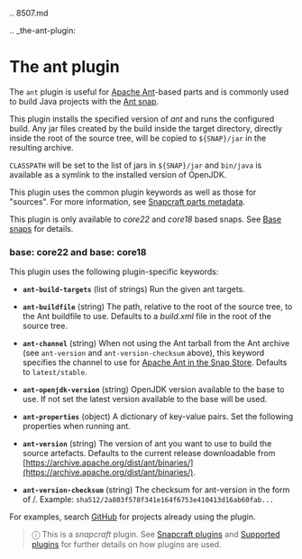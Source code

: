 .. 8507.md

.. _the-ant-plugin:

# The ant plugin

The `ant` plugin is useful for [Apache Ant](https://ant.apache.org/)-based parts and is commonly used to build Java projects with the [Ant snap](https://snapcraft.io/ant).

This plugin installs the specified version of *ant* and runs the configured build. Any jar files created by the build inside the target directory, directly inside the root of the source tree, will be copied to `${SNAP}/jar` in the resulting archive.

`CLASSPATH` will be set to the list of jars in `${SNAP}/jar` and `bin/java` is available as a symlink to the installed version of OpenJDK.

This plugin uses the common plugin keywords as well as those for "sources". For more information, see [Snapcraft parts metadata](snapcraft-parts-metadata.md).

This plugin is only available to *core22* and *core18* based snaps. See [Base snaps](base-snaps.md) for details.

<h3 id='the-ant-plugin-heading--core22'>base: core22 and base: core18</h3>

This plugin uses the following plugin-specific keywords:

- **`ant-build-targets`** (list of strings)
      Run the given ant targets.

- **`ant-buildfile`** (string)
      The path, relative to the root of the source tree, to the Ant buildfile to use.
      Defaults to a _build.xml_ file in the root of the source tree.

- **`ant-channel`** (string)
      When not using the Ant tarball from the Ant archive (see `ant-version` and `ant-version-checksum` above), this keyword specifies the channel to use for [Apache Ant in the Snap Store](https://snapcraft.io/ant).
      Defaults to `latest/stable`.

- **`ant-openjdk-version`** (string)
      OpenJDK version available to the base to use. If not set the latest version available to the base will be used.

- **`ant-properties`** (object)
      A dictionary of key-value pairs. Set the following properties when
      running ant.

- **`ant-version`** (string)
      The version of ant you want to use to build the source artefacts.
      Defaults to the current release downloadable from
      [https://archive.apache.org/dist/ant/binaries/](https://archive.apache.org/dist/ant/binaries/).

- **`ant-version-checksum`** (string)
      The checksum for ant-version in the form of <digest-type>/<digest>.
      Example: `sha512/2a803f578f341e164f6753e410413d16ab60fab...`

For examples, search [GitHub](https://github.com/search?q=path%3A**%2Fsnapcraft.yaml+maven&type=code) for projects already using the plugin.

> ⓘ  This is a *snapcraft* plugin. See [Snapcraft plugins](snapcraft-plugins.md) and [Supported plugins](supported-plugins.md) for further details on how plugins are used.